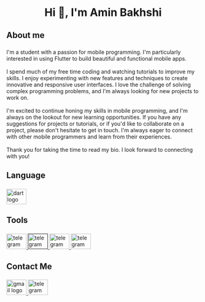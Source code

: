 <h1 align="center">Hi 👋, I'm  Amin Bakhshi</h1>

###

<h2 align="left">About me</h2>

###

<p align="left">I'm a student with a passion for mobile programming. I'm particularly interested in using Flutter to build beautiful and functional mobile apps.<br><br>I spend much of my free time coding and watching tutorials to improve my skills. I enjoy experimenting with new features and techniques to create innovative and responsive user interfaces. I love the challenge of solving complex programming problems, and I'm always looking for new projects to work on.<br><br>I'm excited to continue honing my skills in mobile programming, and I'm always on the lookout for new learning opportunities. If you have any suggestions for projects or tutorials, or if you'd like to collaborate on a project, please don't hesitate to get in touch. I'm always eager to connect with other mobile programmers and learn from their experiences.<br><br>Thank you for taking the time to read my bio. I look forward to connecting with you!</p>

###

<h2 align="left">Language</h2>

###

<div align="left">
  <img src="https://cdn.jsdelivr.net/gh/devicons/devicon/icons/dart/dart-original.svg" height="40" width="52" alt="dart logo"  />
</div>

###

<h2 align="left">Tools</h2>

###

<div align="left">



<a href="https://flutter.dev/" target="_blank">
    <img src="https://storage.googleapis.com/cms-storage-bucket/ec64036b4eacc9f3fd73.svg" width="52" height="40" alt="telegram logo"  />
  </a>

  <a href="" target="_blank">
    <img src="https://cdn.jsdelivr.net/gh/devicons/devicon/icons/android/android-plain.svg" width="52" height="40" alt="telegram logo"  />
  </a>


  <a href="https://code.visualstudio.com/" target="_blank">
    <img src="https://cdn.jsdelivr.net/gh/devicons/devicon/icons/vscode/vscode-original.svg" width="52" height="40" alt="telegram logo"  />
  </a>


  <a href="https://github.com/AminBDev" target="_blank">
    <img src="https://cdn.jsdelivr.net/gh/devicons/devicon/icons/github/github-original.svg" width="52" height="40" alt="telegram logo"  />
  </a>



</div>

###

<h2 align="left">Contact Me</h2>

###

<div align="left">
  <a href="bakhshim178@gmail.com" target="_blank">
    <img src="https://raw.githubusercontent.com/maurodesouza/profile-readme-generator/master/src/assets/icons/social/gmail/default.svg" width="52" height="40" alt="gmail logo"  />
  </a>
  <a href="https://t.me/amin8615" target="_blank">
    <img src="https://raw.githubusercontent.com/maurodesouza/profile-readme-generator/master/src/assets/icons/social/telegram/default.svg" width="52" height="40" alt="telegram logo"  />
  </a>
</div>

###
